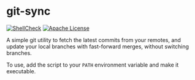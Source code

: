 # git-sync

[![ShellCheck][ci_img]][ci_link] [![Apache License][li]][ll]

A simple git utility to fetch the latest commits from your remotes, and update
your local branches with fast-forward merges, without switching branches.

To use, add the script to your `PATH` environment variable and make it
executable.


[ci_img]: https://github.com/ctubbsii/git-sync/workflows/ShellCheck/badge.svg
[ci_link]: https://github.com/ctubbsii/git-sync/actions
[li]: https://img.shields.io/badge/license-Apache%202.0-blue.svg
[ll]: https://github.com/ctubbsii/git-sync/blob/main/LICENSE
